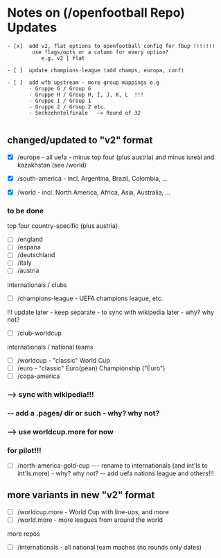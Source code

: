 # Notes on (/openfootball Repo) Updates


```
- [x]  add v2, flat options to openfootball config for fbup !!!!!!!
        use flags/opts or a column for every option?
           e.g. v2 | flat

- [ ]  update champions-league (add champs, europa, conf)   

- [ ]  add wfb upstream - more group mappings e.g
       - Gruppe G / Group G
       - Gruppe H / Group H, I, J, K, L  !!!
       - Gruppe 1 / Group 1
       - Gruppe 2 / Group 2 etc.      
       - Sechzehntelfinale   -> Round of 32
       
```



## changed/updated to "v2" format


- [x] /europe         - all uefa - minus top four (plus austria) and 
                                   minus isreal and kazakhstan (see /world)
- [x] /south-america  - incl. Argentina, Brazil, Colombia, ...
- [x] /world          - incl. North America, Africa, Asia, Australia, ...


### to be done

top four country-specific (plus austria)

- [ ]  /england
- [ ]  /espana
- [ ]  /deutschland
- [ ]  /italy
- [ ]  /austria

internationals / clubs

- [ ] /champions-league   - UEFA champions league, etc.


!!! update later  - keep separate - to sync with wikipedia later - why? why not?
- [ ] /club-worldcup



internationals / national teams

- [ ] /worldcup    - "classic" World Cup 
- [ ] /euro        - "classic" Euro(pean) Championship ("Euro")
- [ ] /copa-america

### --> sync with wikipedia!!!
###    -- add a .pages/ dir or such - why? why not?
###   -->  use worldcup.more for now
###           for pilot!!!


- [ ] /north-america-gold-cup   --- rename to internationals 
                                    (and int'ls to int'ls.more) - why? why not? 
                                  -- add uefa nations league and others!!!



## more variants in new "v2" format

- [ ] /worldcup.more   - World Cup with line-ups, and more 
- [ ] /world.more      -  more leagues from around the world

more repos

- [ ]  /internationals    - all national team maches (no rounds only dates)

